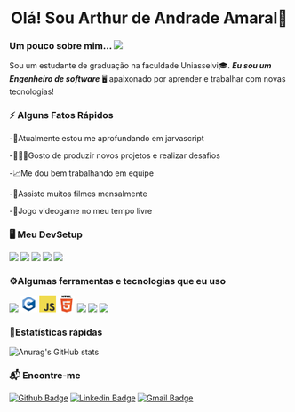 <h1 align="center">  Olá! Sou Arthur de Andrade Amaral🙂 </h1>

### Um pouco sobre mim... <img src="https://media.giphy.com/media/xUOwGiewfQAm3tcIA8/giphy.gif" width="50"> 
Sou um estudante de graduação na faculdade Uniasselvi🎓. ***Eu sou um Engenheiro de software*** 🖥️ apaixonado por aprender e trabalhar com novas tecnologias!
 



<h3> ⚡️ Alguns Fatos Rápidos</h3>
<p>-🍃Atualmente estou me aprofundando em jarvascript </p>
<p>-👨🏻‍💻Gosto de produzir novos projetos e realizar desafios </p>
<p>-📈Me dou bem trabalhando em equipe</p>
<p>-🍿Assisto muitos filmes mensalmente</p>
<p>-👾Jogo videogame no meu tempo livre</p>


### 🖥️ Meu DevSetup
 <img src="https://img.shields.io/badge/MacOs-555555.svg?&style=flat-square&logo=apple&logoColor=0078D6"> <img src="https://img.shields.io/badge/Chrome-555555.svg?&style=flat-square&logo=google-chrome&logoColor=FABC0C"> <img src="https://img.shields.io/badge/VS Code-555555?style=flat-square&logo=visual-studio-code&logoColor=007ACC"> <img src="https://img.shields.io/badge/Terminal-555555.svg?&style=flat-square&logo=powershell&logoColor=white">  <img src="https://img.shields.io/badge/Spotify-555555.svg?&style=flat-square&logo=spotify&logoColor=1ED760"> 

 ### ⚙️Algumas ferramentas e tecnologias que eu uso
<code><img height="30" src="https://avatars0.githubusercontent.com/u/1525981?s=200&v=4"></code>
<code><img height="30" src="https://raw.githubusercontent.com/github/explore/80688e429a7d4ef2fca1e82350fe8e3517d3494d/topics/c/c.png"></code>
<code><img height="30" src="https://raw.githubusercontent.com/github/explore/80688e429a7d4ef2fca1e82350fe8e3517d3494d/topics/javascript/javascript.png"></code>
<code><img height="30" src="https://raw.githubusercontent.com/github/explore/80688e429a7d4ef2fca1e82350fe8e3517d3494d/topics/html/html.png"></code>
<code><img height="30" src="https://avatars1.githubusercontent.com/u/1517864?s=200&v=4"></code>
<code><img height="30" src="https://avatars1.githubusercontent.com/u/2918581?s=200&v=4"></code>
<code><img height="30" src="https://avatars3.githubusercontent.com/u/18133?s=200&v=4"></code>

### 🚀Estatísticas rápidas

![Anurag's GitHub stats](https://github-readme-stats.vercel.app/api?username=ArthurdeAndradee&show_icons=true&theme=dark)






### 📬 Encontre-me
[![Github Badge](http://img.shields.io/badge/-Github-black?style=flat-square&logo=github&link=https://github.com/Defcon27/)](https://github.com/Defcon27/) 
[![Linkedin Badge](https://img.shields.io/badge/-LinkedIn-blue?style=flat-square&logo=Linkedin&logoColor=white&link=https://www.linkedin.com/in/hemanthkollipara/)](https://www.linkedin.com/in/arthur-andrade-19b7a2250/)
[![Gmail Badge](https://img.shields.io/badge/-Gmail-d14836?style=flat-square&logo=Gmail&logoColor=white&link=mailto:defcon.sentinal95@gmail.com)](mailto:arthurdedandrade@hotmail.com)


